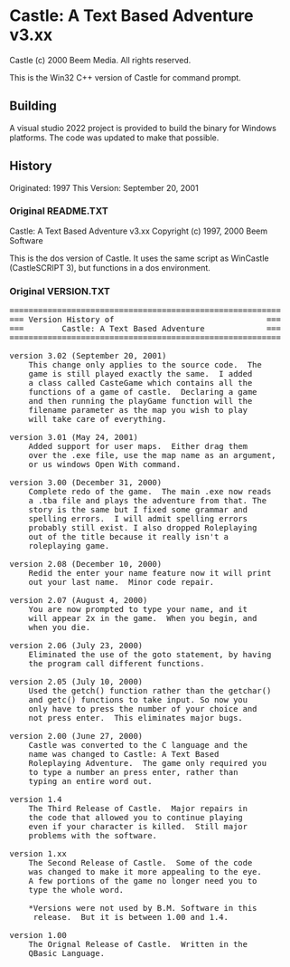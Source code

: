 # Castle: A Text Based Adventure v3.xx
Castle (c) 2000 Beem Media. All rights reserved.

This is the Win32 C++ version of Castle for command prompt.

## Building

A visual studio 2022 project is provided to build the binary for Windows
platforms. The code was updated to make that possible.

## History

Originated: 1997
This Version: September 20, 2001

### Original README.TXT
Castle: A Text Based Adventure v3.xx
Copyright (c) 1997, 2000 Beem Software

This is the dos version of Castle.  It uses the same script as WinCastle
(CastleSCRIPT 3), but functions in a dos environment.

### Original VERSION.TXT
<pre>
=========================================================
=== Version History of                                ===
===        Castle: A Text Based Adventure             ===
=========================================================

version 3.02 (September 20, 2001)
	This change only applies to the source code.  The
	game is still played exactly the same.  I added
	a class called CasteGame which contains all the
	functions of a game of castle.  Declaring a game
	and then running the playGame function will the
	filename parameter as the map you wish to play
	will take care of everything.

version 3.01 (May 24, 2001)
	Added support for user maps.  Either drag them
	over the .exe file, use the map name as an argument,
	or us windows Open With command.

version 3.00 (December 31, 2000)
	Complete redo of the game.  The main .exe now reads
	a .tba file and plays the adventure from that. The
	story is the same but I fixed some grammar and
	spelling errors.  I will admit spelling errors
	probably still exist. I also dropped Roleplaying
	out of the title because it really isn't a
	roleplaying game.

version 2.08 (December 10, 2000)
	Redid the enter your name feature now it will print
	out your last name.  Minor code repair.

version 2.07 (August 4, 2000)
	You are now prompted to type your name, and it
	will appear 2x in the game.  When you begin, and
	when you die.

version 2.06 (July 23, 2000)
	Eliminated the use of the goto statement, by having
	the program call different functions.

version 2.05 (July 10, 2000)
	Used the getch() function rather than the getchar()
	and getc() functions to take input. So now you
	only have to press the number of your choice and
	not press enter.  This eliminates major bugs.

version 2.00 (June 27, 2000)
	Castle was converted to the C language and the
	name was changed to Castle: A Text Based
	Roleplaying Adventure.  The game only required you
	to type a number an press enter, rather than
	typing an entire word out.

version 1.4
	The Third Release of Castle.  Major repairs in
	the code that allowed you to continue playing
	even if your character is killed.  Still major
	problems with the software.

version 1.xx
	The Second Release of Castle.  Some of the code
	was changed to make it more appealing to the eye.
	A few portions of the game no longer need you to
	type the whole word.

	*Versions were not used by B.M. Software in this
	 release.  But it is between 1.00 and 1.4.

version 1.00
	The Orignal Release of Castle.  Written in the
	QBasic Language.
</pre>
